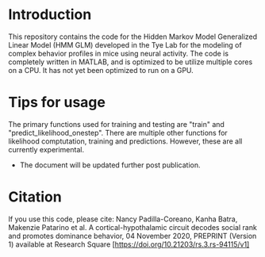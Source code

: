 # Introduction
This repository contains the code for the Hidden Markov Model Generalized Linear Model (HMM GLM) developed in the Tye Lab for the modeling of complex behavior profiles in mice using neural activity. The code is completely written in MATLAB, and is optimized to be utilize multiple cores on a CPU. It has not yet been optimized to run on a GPU.

# Tips for usage
The primary functions used for training and testing are "train" and "predict_likelihood_onestep". There are multiple other functions for likelihood comptutation, training and predictions. However, these are all currently experimental.

- The document will be updated further post publication.

# Citation
If you use this code, please cite:
Nancy Padilla-Coreano, Kanha Batra, Makenzie Patarino et al. A cortical-hypothalamic circuit decodes social rank and promotes dominance behavior, 04 November 2020, PREPRINT (Version 1) available at Research Square [https://doi.org/10.21203/rs.3.rs-94115/v1]

